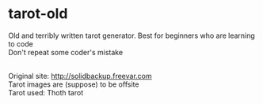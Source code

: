 # tarot-old
Old and terribly written tarot generator. Best for beginners who are learning to code<br>
Don't repeat some coder's mistake<br><br>

Original site: http://solidbackup.freevar.com<br>
Tarot images are (suppose) to be offsite <br>
Tarot used: Thoth tarot 

